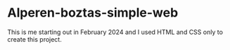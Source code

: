 # Alperen-boztas-simple-web
This is me starting out in February 2024 and I used HTML and CSS only to create this project.
